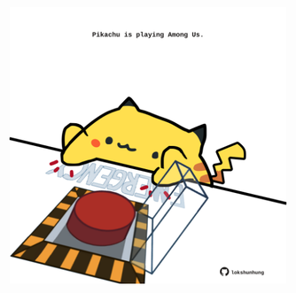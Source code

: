<!-- built at 12/02/2023, 14:00:45 UTC -->
<p align="center">
  <img width="500" height="500" src="./ReadmeImage.svg">
</p>
